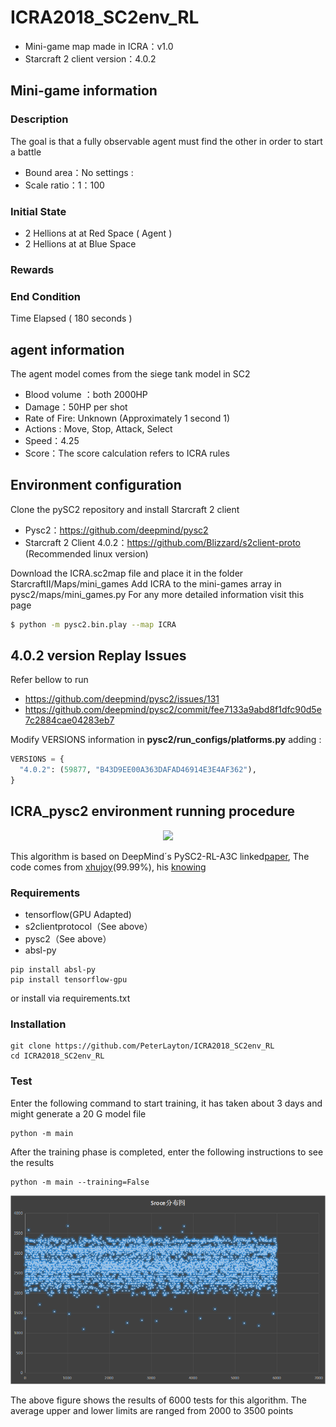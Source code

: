 

# ICRA2018_SC2env_RL
* Mini-game map made in ICRA：v1.0
* Starcraft 2 client version：4.0.2

## Mini-game information

### Description
The goal is that a  fully observable agent must find the other in order to start a battle 
- Bound area：No settings : 
- Scale ratio：1：100

### Initial State 
*   2 Hellions at at Red Space ( Agent )
*   2 Hellions at at Blue Space 

### Rewards 

### End Condition
Time Elapsed ( 180 seconds ) 

## agent information 
The agent model comes from the siege tank model in SC2
- Blood volume ：both 2000HP
- Damage：50HP per shot
- Rate of Fire: Unknown (Approximately 1 second 1)
- Actions : Move, Stop, Attack, Select 
- Speed：4.25 
- Score：The score calculation refers to ICRA rules 

## Environment configuration 
Clone the pySC2 repository and install Starcraft 2 client 
* Pysc2：https://github.com/deepmind/pysc2
* Starcraft 2 Client 4.0.2：https://github.com/Blizzard/s2client-proto (Recommended linux version)

Download the ICRA.sc2map file and place it in the folder StarcraftII/Maps/mini_games
Add ICRA to the mini-games array in pysc2/maps/mini_games.py 
For any more detailed information visit this page 
```bash
$ python -m pysc2.bin.play --map ICRA
```

## 4.0.2 version Replay Issues
Refer bellow to run 
* https://github.com/deepmind/pysc2/issues/131 
* https://github.com/deepmind/pysc2/commit/fee7133a9abd8f1dfc90d5e7c2884cae04283eb7

Modify VERSIONS information in **pysc2/run_configs/platforms.py** adding : 
```python
VERSIONS = { 
  "4.0.2": (59877, "B43D9EE00A363DAFAD46914E3E4AF362"),
}
```

## ICRA_pysc2 environment running procedure

<div align="center">
  <img src=images/ICRA.gif width="720px"/>
</div>


This algorithm is based on DeepMind´s PySC2-RL-A3C linked[paper](https://deepmind.com/documents/110/sc2le.pdf),
The code comes from [xhujoy](https://github.com/xhujoy/pysc2-agents)(99.99%), his [knowing](https://zhuanlan.zhihu.com/p/29246185?group_id=890682069733232640)

### Requirements 
* tensorflow(GPU Adapted)
* s2clientprotocol（See above）
* pysc2（See above）
* absl-py
```shell
pip install absl-py
pip install tensorflow-gpu
```
or install via requirements.txt 

### Installation 
```shell
git clone https://github.com/PeterLayton/ICRA2018_SC2env_RL
cd ICRA2018_SC2env_RL
```
### Test
Enter the following command to start training, it has taken about 3 days and might generate a 20 G model file 
```shell
python -m main
```
After the training phase is completed, enter the following instructions to see the results 
```shell
python -m main --training=False
```

<div align="center">
  <img src=images/sroce.png width="910px"/>
</div>

The above figure shows the results of 6000 tests for this algorithm. The average upper and lower limits are  ranged from 2000 to 3500 points
